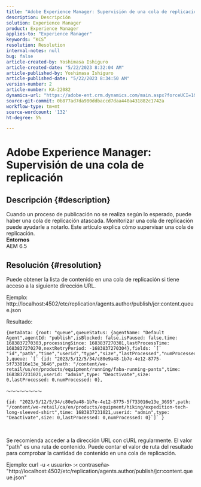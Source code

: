 ```yaml
---
title: "Adobe Experience Manager: Supervisión de una cola de replicación"
description: Descripción
solution: Experience Manager
product: Experience Manager
applies-to: "Experience Manager"
keywords: “KCS”
resolution: Resolution
internal-notes: null
bug: false
article-created-by: Yoshimasa Ishiguro
article-created-date: "5/22/2023 8:32:04 AM"
article-published-by: Yoshimasa Ishiguro
article-published-date: "5/22/2023 8:34:50 AM"
version-number: 2
article-number: KA-22082
dynamics-url: "https://adobe-ent.crm.dynamics.com/main.aspx?forceUCI=1&pagetype=entityrecord&etn=knowledgearticle&id=b188891d-7bf8-ed11-8849-6045bd006a22"
source-git-commit: 0b877ad7da980ddbaccd7daa440a431882c1742a
workflow-type: tm+mt
source-wordcount: '132'
ht-degree: 5%

---
```


# Adobe Experience Manager: Supervisión de una cola de replicación

## Descripción {#description}

Cuando un proceso de publicación no se realiza según lo esperado, puede haber una cola de replicación atascada. Monitorizar una cola de replicación puede ayudarle a notarlo. Este artículo explica cómo supervisar una cola de replicación.
 <br><b>Entornos</b><br>
AEM 6.5

## Resolución {#resolution}


Puede obtener la lista de contenido en una cola de replicación si tiene acceso a la siguiente dirección URL.

Ejemplo: http://localhost:4502/etc/replication/agents.author/publish/jcr:content.queue.json

Resultado:


```
{metaData: {root: "queue",queueStatus: {agentName: "Default Agent",agentId: "publish",isBlocked: false,isPaused: false,time: 1683837270303,processingSince: 1683837270301,lastProcessTime: 1683837270270,nextRetryPeriod: -1683837270304},fields: `[` "id","path","time","userid","type","size","lastProcessed","numProcessed"`]` },queue: `[` {id: "2023/5/12/5/34/c80e9a48-1b7e-4e12-8775-5f733016e13e_3646",path: "/content/we-retail/us/en/products/equipment/running/faba-running-pants",time: 1683837231021,userid: "admin",type: "Deactivate",size: 0,lastProcessed: 0,numProcessed: 0},
```



```
〜〜〜〜〜〜〜〜
```





```
{id: "2023/5/12/5/34/c80e9a48-1b7e-4e12-8775-5f733016e13e_3695",path: "/content/we-retail/ca/en/products/equipment/hiking/expedition-tech-long-sleeved-shirt",time: 1683837231021,userid: "admin",type: "Deactivate",size: 0,lastProcessed: 0,numProcessed: 0}`]` }
```


 


Se recomienda acceder a la dirección URL con cURL regularmente. El valor &quot;path&quot; es una ruta de contenido. Puede contar el valor de ruta del resultado para comprobar la cantidad de contenido en una cola de replicación.

Ejemplo: curl -u `<` usuario`>` :`<` contraseña`>`  &quot;http://localhost:4502/etc/replication/agents.author/publish/jcr:content.queue.json&quot;
